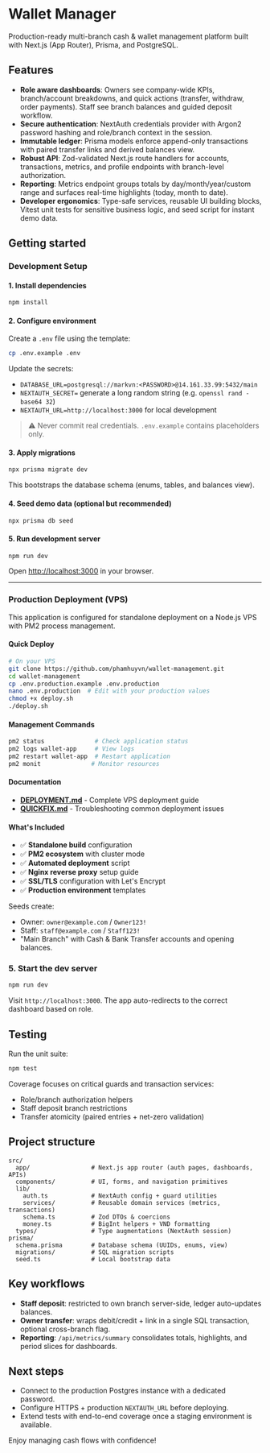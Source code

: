 # Wallet Manager

Production-ready multi-branch cash & wallet management platform built with Next.js (App Router), Prisma, and PostgreSQL.

## Features

- **Role aware dashboards**: Owners see company-wide KPIs, branch/account breakdowns, and quick actions (transfer, withdraw, order payments). Staff see branch balances and guided deposit workflow.
- **Secure authentication**: NextAuth credentials provider with Argon2 password hashing and role/branch context in the session.
- **Immutable ledger**: Prisma models enforce append-only transactions with paired transfer links and derived balances view.
- **Robust API**: Zod-validated Next.js route handlers for accounts, transactions, metrics, and profile endpoints with branch-level authorization.
- **Reporting**: Metrics endpoint groups totals by day/month/year/custom range and surfaces real-time highlights (today, month to date).
- **Developer ergonomics**: Type-safe services, reusable UI building blocks, Vitest unit tests for sensitive business logic, and seed script for instant demo data.

## Getting started

### Development Setup

#### 1. Install dependencies

```bash
npm install
```

#### 2. Configure environment

Create a `.env` file using the template:

```bash
cp .env.example .env
```

Update the secrets:

- `DATABASE_URL=postgresql://markvn:<PASSWORD>@14.161.33.99:5432/main`
- `NEXTAUTH_SECRET=` generate a long random string (e.g. `openssl rand -base64 32`)
- `NEXTAUTH_URL=http://localhost:3000` for local development

> ⚠️ Never commit real credentials. `.env.example` contains placeholders only.

#### 3. Apply migrations

```bash
npx prisma migrate dev
```

This bootstraps the database schema (enums, tables, and balances view).

#### 4. Seed demo data (optional but recommended)

```bash
npx prisma db seed
```

#### 5. Run development server

```bash
npm run dev
```

Open [http://localhost:3000](http://localhost:3000) in your browser.

---

### Production Deployment (VPS)

This application is configured for standalone deployment on a Node.js VPS with PM2 process management.

#### Quick Deploy

```bash
# On your VPS
git clone https://github.com/phamhuyvn/wallet-management.git
cd wallet-management
cp .env.production.example .env.production
nano .env.production  # Edit with your production values
chmod +x deploy.sh
./deploy.sh
```

#### Management Commands

```bash
pm2 status              # Check application status
pm2 logs wallet-app     # View logs
pm2 restart wallet-app  # Restart application
pm2 monit              # Monitor resources
```

#### Documentation

- **[DEPLOYMENT.md](./DEPLOYMENT.md)** - Complete VPS deployment guide
- **[QUICKFIX.md](./QUICKFIX.md)** - Troubleshooting common deployment issues

#### What's Included

- ✅ **Standalone build** configuration
- ✅ **PM2 ecosystem** with cluster mode
- ✅ **Automated deployment** script
- ✅ **Nginx reverse proxy** setup guide
- ✅ **SSL/TLS** configuration with Let's Encrypt
- ✅ **Production environment** templates

Seeds create:

- Owner: `owner@example.com` / `Owner123!`
- Staff: `staff@example.com` / `Staff123!`
- "Main Branch" with Cash & Bank Transfer accounts and opening balances.

### 5. Start the dev server

```bash
npm run dev
```

Visit `http://localhost:3000`. The app auto-redirects to the correct dashboard based on role.

## Testing

Run the unit suite:

```bash
npm test
```

Coverage focuses on critical guards and transaction services:

- Role/branch authorization helpers
- Staff deposit branch restrictions
- Transfer atomicity (paired entries + net-zero validation)

## Project structure

```
src/
  app/                 # Next.js app router (auth pages, dashboards, APIs)
  components/          # UI, forms, and navigation primitives
  lib/
    auth.ts            # NextAuth config + guard utilities
    services/          # Reusable domain services (metrics, transactions)
    schema.ts          # Zod DTOs & coercions
    money.ts           # BigInt helpers + VND formatting
  types/               # Type augmentations (NextAuth session)
prisma/
  schema.prisma        # Database schema (UUIDs, enums, view)
  migrations/          # SQL migration scripts
  seed.ts              # Local bootstrap data
```

## Key workflows

- **Staff deposit**: restricted to own branch server-side, ledger auto-updates balances.
- **Owner transfer**: wraps debit/credit + link in a single SQL transaction, optional cross-branch flag.
- **Reporting**: `/api/metrics/summary` consolidates totals, highlights, and period slices for dashboards.

## Next steps

- Connect to the production Postgres instance with a dedicated password.
- Configure HTTPS + production `NEXTAUTH_URL` before deploying.
- Extend tests with end-to-end coverage once a staging environment is available.

Enjoy managing cash flows with confidence!
